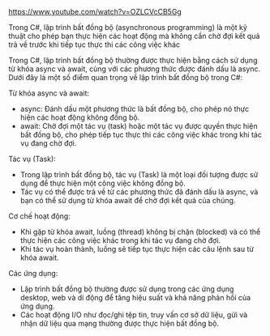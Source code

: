 ﻿https://www.youtube.com/watch?v=OZLCVcCB5Gg

Trong C#, lập trình bất đồng bộ (asynchronous programming)
là một kỹ thuật cho phép bạn thực hiện các hoạt động mà không cần chờ đợi kết quả 
trả về trước khi tiếp tục thực thi các công việc khác

Trong C#, lập trình bất đồng bộ thường được thực hiện bằng cách sử dụng từ khóa async và await,
cùng với các phương thức được đánh dấu là async. Dưới đây là một số điểm quan trọng về lập trình bất đồng bộ trong C#:

Từ khóa async và await:
- async: Đánh dấu một phương thức là bất đồng bộ, cho phép nó thực hiện các hoạt động không đồng bộ.
- await: Chờ đợi một tác vụ (task) hoặc một tác vụ được quyền thực hiện bất đồng bộ,
cho phép tiếp tục thực thi các công việc khác trong khi tác vụ đang chờ đợi.

Tác vụ (Task):
- Trong lập trình bất đồng bộ, tác vụ (Task) là một loại đối tượng được sử dụng để thực hiện một công việc không đồng bộ.
- Tác vụ có thể được trả về từ các phương thức đã đánh dấu là async, và bạn có thể sử dụng từ khóa await để chờ đợi kết quả của chúng.

Cơ chế hoạt động:
- Khi gặp từ khóa await, luồng (thread) không bị chặn (blocked) và có thể thực hiện các công việc khác trong khi tác vụ đang chờ đợi.
- Khi tác vụ hoàn thành, luồng sẽ tiếp tục thực hiện các câu lệnh sau từ khóa await.

Các ứng dụng:
- Lập trình bất đồng bộ thường được sử dụng trong các ứng dụng desktop, web và di động để tăng hiệu suất và khả năng phản hồi của ứng dụng.
- Các hoạt động I/O như đọc/ghi tệp tin, truy vấn cơ sở dữ liệu, gửi và nhận dữ liệu qua mạng thường được thực hiện bất đồng bộ.